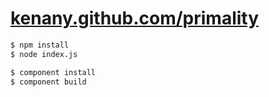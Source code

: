 # [kenany.github.com/primality](http://kenany.github.com/primality/)

``` bash
$ npm install
$ node index.js

$ component install
$ component build
```